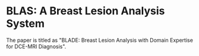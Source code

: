 # BLAS: A Breast Lesion Analysis System
The paper is titled as "BLADE: Breast Lesion Analysis with Domain Expertise for DCE-MRI Diagnosis".
